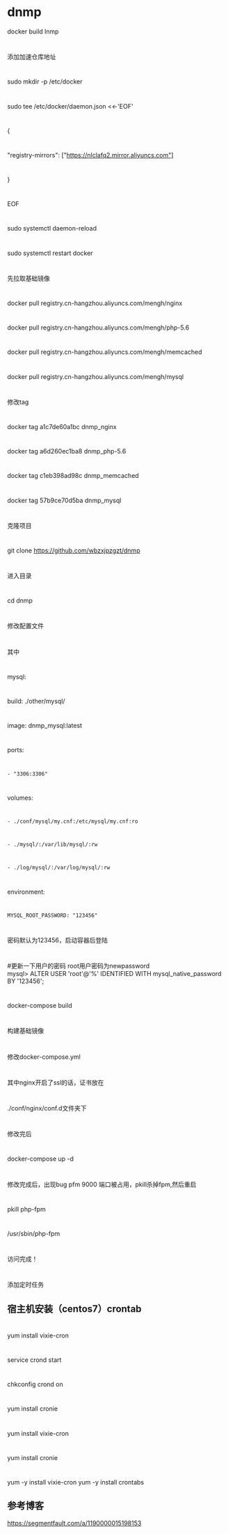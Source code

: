 # dnmp
docker build lnmp
#
添加加速仓库地址
#
sudo mkdir -p /etc/docker
#
sudo tee /etc/docker/daemon.json <<-'EOF'
#
{
#
   "registry-mirrors": ["https://nlclafq2.mirror.aliyuncs.com"]
#    
}
#
EOF
#
sudo systemctl daemon-reload
#
sudo systemctl restart docker
#
先拉取基础镜像
#
docker pull registry.cn-hangzhou.aliyuncs.com/mengh/nginx
#
docker pull registry.cn-hangzhou.aliyuncs.com/mengh/php-5.6
#
docker pull registry.cn-hangzhou.aliyuncs.com/mengh/memcached
#
docker pull registry.cn-hangzhou.aliyuncs.com/mengh/mysql
#
修改tag
#
docker  tag a1c7de60a1bc dnmp_nginx    
#
docker  tag a6d260ec1ba8 dnmp_php-5.6 
#
docker  tag c1eb398ad98c dnmp_memcached 
#
docker  tag 57b9ce70d5ba dnmp_mysql 
#
克隆项目
#
git clone https://github.com/wbzxjpzgzt/dnmp
#
进入目录
#
cd dnmp 
#
修改配置文件
#
其中
#
mysql:
#  
  build: ./other/mysql/
#
  image: dnmp_mysql:latest
#  
  ports:
#    
    - "3306:3306"
#  
  volumes:
#
    - ./conf/mysql/my.cnf:/etc/mysql/my.cnf:ro
#    
    - ./mysql/:/var/lib/mysql/:rw
#    
    - ./log/mysql/:/var/log/mysql/:rw
#  
  environment:
#    
    MYSQL_ROOT_PASSWORD: "123456"
#
密码默认为123456，启动容器后登陆
#
#更新一下用户的密码 root用户密码为newpassword  
mysql> ALTER USER 'root'@'%' IDENTIFIED WITH mysql_native_password BY '123456';
#
docker-compose build
#
构建基础镜像
#
修改docker-compose.yml
#
其中nginx开启了ssl的话，证书放在
#
  ./conf/nginx/conf.d文件夹下
#
修改完后
#
  docker-compose up -d
#
修改完成后，出现bug pfm 9000 端口被占用，pkill杀掉fpm,然后重启
#
pkill php-fpm
#
/usr/sbin/php-fpm
#
访问完成！
#
添加定时任务
## 宿主机安装（centos7）crontab
#
yum install vixie-cron
#
service crond start
#
chkconfig crond on
#
yum install cronie
#
yum install vixie-cron
#
yum install cronie
#
yum -y install vixie-cron
yum -y install crontabs
## 参考博客
https://segmentfault.com/a/1190000015198153
